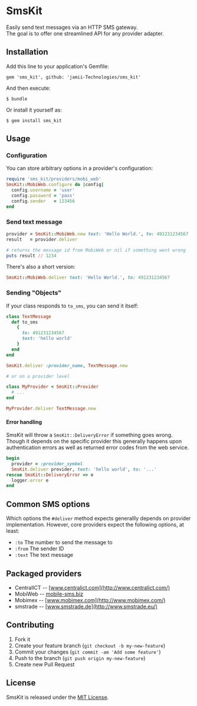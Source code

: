 # SmsKit

Easily send text messages via an HTTP SMS gateway.  
The goal is to offer one streamlined API for any provider adapter.

## Installation

Add this line to your application's Gemfile:

    gem 'sms_kit', github: 'jamii-Technologies/sms_kit'

And then execute:

    $ bundle

Or install it yourself as:

    $ gem install sms_kit

## Usage

### Configuration

You can store arbitrary options in a provider's configuration:

```rb
require 'sms_kit/providers/mobi_web'
SmsKit::MobiWeb.configure do |config|
  config.username = 'user'
  config.password = 'pass'
  config.sender   = 123456
end
```

### Send text message

```rb
provider = SmsKit::MobiWeb.new text: 'Hello World.', to: 491231234567
result   = provider.deliver

# returns the message id from MobiWeb or nil if something went wrong
puts result // 1234
```

There's also a short version:

```rb
SmsKit::MobiWeb.deliver text: 'Hello World.', to: 491231234567
```

### Sending "Objects"

If your class responds to `to_sms`, you can send it itself:

```rb
class TextMessage
  def to_sms
    {
      to: 491231234567
      text: 'hello world'
    }
  end
end

SmsKit.deliver :provider_name, TextMessage.new

# or on a provider level

class MyProvider < SmsKit::Provider
  # ...
end

MyProvider.deliver TextMessage.new

```

#### Error handling

SmsKit will throw a `SmsKit::DeliveryError` if something goes wrong.
Though it depends on the specific provider this generally happens
upon authentication errors as well as returned error codes from the web service.

```rb
begin
  provider = :provider_symbol
  SmsKit.deliver provider, text: 'hello world', to: '...'
rescue SmsKit::DeliveryError => e
  logger.error e
end
```

## Common SMS options

Which options the `#deliver` method expects generallly depends on provider implementation.
However, core providers expect the following options, at least:

- `:to` The number to send the message to
- `:from` The sender ID
- `:text` The text message

## Packaged providers

- CentralICT -- [www.centralict.com](http://www.centralict.com/)
- MobiWeb -- [mobile-sms.biz](http://mobile-sms.biz/)
- Mobimex -- [www.mobimex.com](http://www.mobimex.com/)
- smstrade -- [www.smstrade.de](http://www.smstrade.eu/)

## Contributing

1. Fork it
2. Create your feature branch (`git checkout -b my-new-feature`)
3. Commit your changes (`git commit -am 'Add some feature'`)
4. Push to the branch (`git push origin my-new-feature`)
5. Create new Pull Request

## License

SmsKit is released under the [MIT License](http://www.opensource.org/licenses/MIT).
